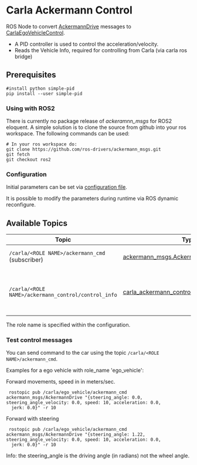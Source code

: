 # Carla Ackermann Control

ROS Node to convert [AckermannDrive](http://docs.ros.org/api/ackermann_msgs/html/msg/AckermannDrive.html) messages to [CarlaEgoVehicleControl](carla_ros_bridge/msg/CarlaEgoVehicleControl.msg).

-   A PID controller is used to control the acceleration/velocity.
-   Reads the Vehicle Info, required for controlling from Carla (via carla ros bridge)

## Prerequisites

    #install python simple-pid
    pip install --user simple-pid

### Using with ROS2
There is currently no package release of _ackeramnn_msgs_ for ROS2 eloquent. A simple solution is to clone the source from github into your ros workspace. The following commands can be used:

    # In your ros workspace do:
    git clone https://github.com/ros-drivers/ackermann_msgs.git
    git fetch
    git checkout ros2


### Configuration

Initial parameters can be set via [configuration file](config/settings.yaml).

It is possible to modify the parameters during runtime via ROS dynamic reconfigure.

## Available Topics

| Topic                                               | Type                                                                                                 | Description                                                   |
| --------------------------------------------------- | ---------------------------------------------------------------------------------------------------- | ------------------------------------------------------------- |
| `/carla/<ROLE NAME>/ackermann_cmd` (subscriber)     | [ackermann_msgs.AckermannDrive](http://docs.ros.org/api/ackermann_msgs/html/msg/AckermannDrive.html) | Subscriber for stearing commands                              |
| `/carla/<ROLE NAME>/ackermann_control/control_info` | [carla_ackermann_control.EgoVehicleControlInfo](msg/EgoVehicleControlInfo.msg)                       | The current values used within the controller (for debugging) |

The role name is specified within the configuration.

### Test control messages

You can send command to the car using the topic `/carla/<ROLE NAME>/ackermann_cmd`.

Examples for a ego vehicle with role_name 'ego_vehicle':

Forward movements, speed in in meters/sec.

     rostopic pub /carla/ego_vehicle/ackermann_cmd ackermann_msgs/AckermannDrive "{steering_angle: 0.0, steering_angle_velocity: 0.0, speed: 10, acceleration: 0.0,
      jerk: 0.0}" -r 10

Forward with steering

     rostopic pub /carla/ego_vehicle/ackermann_cmd ackermann_msgs/AckermannDrive "{steering_angle: 1.22, steering_angle_velocity: 0.0, speed: 10, acceleration: 0.0,
      jerk: 0.0}" -r 10

Info: the steering_angle is the driving angle (in radians) not the wheel angle.
